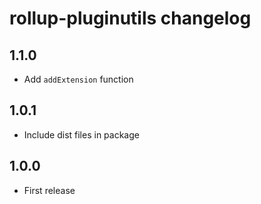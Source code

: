 # rollup-pluginutils changelog

## 1.1.0

* Add `addExtension` function

## 1.0.1

* Include dist files in package

## 1.0.0

* First release
